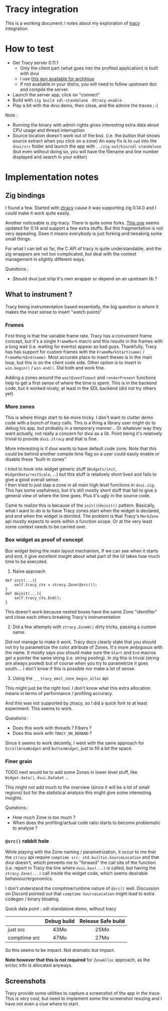 # Tracy integration

This is a working document / notes about my exploration of [tracy](https://github.com/wolfpld/tracy) integration.

# How to test

- Get Tracy server 0.11.1
    - Only the client part (what goes into the profiled application) is built with dvui
    - I use [this guy available for archlinux](https://aur.archlinux.org/packages/tracy-x11)
    - If not available in your distro, you will need to follow upstream doc and compile the server.
- Launch the server app, click on "connect"
- Build with `zig build sdl-standalone -Dtracy-enable`
- Play a bit with the dvui demo, then close, and the admire the traces ;-)

Note : 
- Running the binary with admin rights gives interesting extra data about CPU usage and thread interruption
- Source location doesn't work out of the box. (i.e. the button that shows source extract when you click on a zone)
    An easy fix is to `cwd` into the `dvui/src` folder and launch the app with `../zig-out/bin/sdl-standalone`
    (but even without doing so, you will have the filename and line number displayed and search in your editor)

# Implementation notes

## Zig bindings

I found a few. Started with [ztracy](https://github.com/zig-gamedev/ztracy) cause it was supporting zig 0.14.0 and I could make it work quite easily.

Another noticeable is zig-tracy. There is quite some forks. [This one](https://github.com/FalsePattern/zig-tracy) seems updated for 0.14 and support a few extra stuffs. But this fragmentation is not very appealing. Does it means everybody is just forking and tweaking some small things.

For what I can tell so far, the C API of tracy is quite understandable, and the zig wrappers are not too complicated, but deal with the context management in slightly different ways.

Questions :
- Should dvui just ship it's own wrapper or depend on an upstream lib ?

## What to instrument ?

Tracy being instrumentation based essentially, the big question is where it makes the most sense to insert "watch points"

### Frames

First thing is that the variable frame rate. Tracy has a convenient frame concept, but it's a single `FrameMark` macro and this results in the frames with a long wait (i.e. waiting for events) appear as bad guys. Thankfully, Tracy has has support for custom frames with the `FrameMarkStart(name)` / `FrameMarkEnd(name)`.
Most accurate place to insert theses is in the main loop, but this is on the client code side. Other option is to insert in `win.begin()` / `win.end()`. Did both and work fine.

Adding a zones around the `waitEventTimout` and `renderPresent` functions help to get a first sense of where the time is spent. This is in the backend code, but it worked nicely, at least in the SDL backend (did not try others yet)

### More zones

This is where things start to be more tricky. I don't want to clutter demo code with a bunch of tracy calls. This is a thing a library user might do to debug his app, but probably in a temporary manner... Or whatever way they want actually, not really a concern for dvui as a lib. Point being it's relatively trivial to provide `dvui.ztracy` and that is fine.

More interesting is if dvui wants to have default code zone. Note that this could be behind another compile time flag so a user could easily enable or disable these "built-in zones"

I tried to hook into widget generic stuff (`Widgets/init`, `WidgetData/rectScale`, ...) but this stuff is relatively short lived and fails to give a good overall sense.  
I then tried to just slap a zone in all main high level functions in `dvui.zig`. This has some usefulness, but it's still mostly short stuff that fail to give a general view of where the time goes. Plus it's ugly in the source code.

Came to realize this is because of the `init()`/`deinit()` pattern. Basically, what I want to do is to have Tracy zones start when the widget is declared, and end when the widget is deinited. The problem is that Tracy's `MarkZone` api mostly expects to work within a function scope. Or at the very least some context needs to be carried over.

### Box widget as proof of concept

Box widget being the main layout mechanism, if we can see when it starts and end, it give excellent insight about what part of the UI takes how much time to be executed.

1) Naïve approach
```
def init(...){
    self.tracy_ctx = ztracy.Zone(@src());
}
def deinit(...){
    self.tracy_ctx.End();
}
```
This doesn't work because nested boxes have the same Zone "identifier" and close each others breaking Tracy's instrumentation

2) Did a few attempts with `ztracy.ZoneN()` dirty tricks, passing a custom name. 

Did not manage to make it work. Tracy docs clearly state that you should not try to parametrize the color attribute of Zones. It's more ambiguous with the name. It mostly says you should make sure the `Start` and `End` macros get a pointer the same string (i.e. string pooling). In zig this is trivial (string are always pooled) but of course when you try to parametrize it goes south.... I don't know if this is possible nor make a lot of sense.

3) Using the `___tracy_emit_zone_begin_alloc` api

This might just be the right tool. I don't know what this extra allocation means in terms of performance / profiling accuracy.

And this was not supported by ztracy, so I did a quick fork to at least experiment. This seems to work.

Questions : 
- Does this work with threads ? Fibers ?
- Does this work with `TRACY_ON_DEMAND` ?

Since it seems to work decently, I went with the same approach for `ScrollAreaWidget` and `ButtonWidget`, just to fill a bit the space.

### Finer grain

TODO next would be to add some Zones in lower level stuff, like `Widget.data()`, `dvui.DataGet` ...

This might not add much to the overview (since it will be a lot of small regions) but for the statistical analysis this might give some interesting insights.

Questions :
- How much Zone is too much ? 
- When does the profiling/actual code ratio starts to become problematic to analyse ?

### `@src()` rabbit hole

While playing with the Zone naming / parametrization, it occur to me that the `ztracy` api require `comptime src: std.builtin.SourceLocation` and that dvui doesn't, which prevents me to "forward" the call site of the function. (i.e. report in Tracy the line where `dvui.box(...)` is called, but having the `ztracy.Zone(...)` call inside the widget code, which seems desirable behaviour/ergonomics.

I don't understand the comptime/runtime nature of `@src()` well. Discussion on Discord pointed out that `comptime SourceLocation` might lead to extra codegen / binary bloating.

Quick data point : sdl-standalone demo, without tracy

|     | Debug build | Release Safe build |
|---|:---:|:---:|
|just src |43Mo|25Mo|
|comptime src |47Mo|27Mo|


So this seems to be impact. Not dramatic but impact.

**Note however that this is not required** for `ZoneAlloc` approach, as the srcloc info is allocated anyways.

## Screenshots

Tracy provide some utilities to capture a screenshot of the app in the trace. This is very cool, but need to implement some the screenshot resizing and I have not even a clue where to start.

